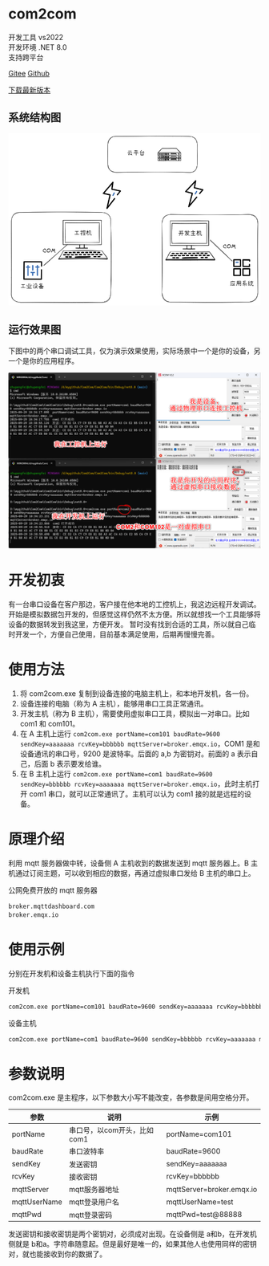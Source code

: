 ﻿# com2com

开发工具 vs2022  
开发环境 .NET 8.0  
支持跨平台

[Gitee](https://gitee.com/bonn_admin/com2com)
[Github](https://github.com/bonn-admin/com2com)

[下载最新版本](https://gitee.com/bonn_admin/com2com/releases/latest)

## 系统结构图

<img src="doc/系统结构图.png" title="系统结构图" alt="" width="526">

## 运行效果图

下图中的两个串口调试工具，仅为演示效果使用，实际场景中一个是你的设备，另一个是你的应用程序。

<img title="系统结构图" src="doc/运行界面2.png" alt="" width="699">

# 开发初衷

有一台串口设备在客户那边，客户接在他本地的工控机上，我这边远程开发调试。开始是模拟数据包开发的，但感觉这样仍然不太方便。所以就想找一个工具能够将设备的数据转发到我这里，方便开发。
暂时没有找到合适的工具，所以就自己临时开发一个，方便自己使用，目前基本满足使用，后期再慢慢完善。

# 使用方法

1. 将 com2com.exe 复制到设备连接的电脑主机上，和本地开发机，各一份。
2. 设备连接的电脑（称为 A 主机），能够用串口工具正常通讯。
3. 开发主机（称为 B 主机），需要使用虚拟串口工具，模拟出一对串口。比如 com1 和 com101。
4. 在 A 主机上运行 `com2com.exe portName=com101 baudRate=9600 sendKey=aaaaaaa rcvKey=bbbbbb mqttServer=broker.emqx.io`，COM1 是和设备通讯的串口号，9200 是波特率。后面的 a,b 为密钥对。前面的 a 表示自己，后面 b 表示要发给谁。
5. 在 B 主机上运行 `com2com.exe portName=com1 baudRate=9600 sendKey=bbbbbb rcvKey=aaaaaaa mqttServer=broker.emqx.io`，此时主机打开 com1 串口，就可以正常通讯了。主机可以认为 com1 接的就是远程的设备。

# 原理介绍

利用 mqtt 服务器做中转，设备侧 A 主机收到的数据发送到 mqtt 服务器上。B 主机通过订阅主题，可以收到相应的数据，再通过虚拟串口发给 B 主机的串口上。

公网免费开放的 mqtt 服务器 

```bash
broker.mqttdashboard.com  
broker.emqx.io
```

# 使用示例

分别在开发机和设备主机执行下面的指令

开发机

```bash
com2com.exe portName=com101 baudRate=9600 sendKey=aaaaaaa rcvKey=bbbbbb mqttServer=broker.emqx.io
```

设备主机  

```bash
com2com.exe portName=com1 baudRate=9600 sendKey=bbbbbb rcvKey=aaaaaaa mqttServer=broker.emqx.io
```

# 参数说明

com2com.exe 是主程序，以下参数大小写不能改变，各参数是间用空格分开。

| 参数           | 说明                | 示例                        |
| ------------ | ----------------- | ------------------------- |
| portName     | 串口号，以com开头，比如com1 | portName=com101           |
| baudRate     | 串口波特率             | baudRate=9600             |
| sendKey      | 发送密钥              | sendKey=aaaaaaa           |
| rcvKey       | 接收密钥              | rcvKey=bbbbbb             |
| mqttServer   | mqtt服务器地址         | mqttServer=broker.emqx.io |
| mqttUserName | mqtt登录用户名         | mqttUserName=test         |
| mqttPwd      | mqtt登录密码          | mqttPwd=test@88888        |

发送密钥和接收密钥是两个密钥对，必须成对出现。在设备侧是 a和b，在开发机侧就是 b和a。字符串随意起。但是最好是唯一的，如果其他人也使用同样的密钥对，就也能接收到你的数据了。
